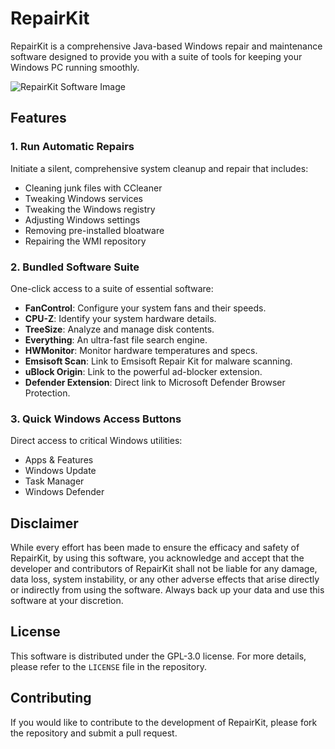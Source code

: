 # RepairKit
RepairKit is a comprehensive Java-based Windows repair and maintenance software designed to provide you with a suite of tools for keeping your Windows PC running smoothly.

![RepairKit Software Image](https://i.imgur.com/EBLPyZI.png)

## Features
### 1. **Run Automatic Repairs**
Initiate a silent, comprehensive system cleanup and repair that includes:
- Cleaning junk files with CCleaner
- Tweaking Windows services
- Tweaking the Windows registry
- Adjusting Windows settings
- Removing pre-installed bloatware
- Repairing the WMI repository

### 2. **Bundled Software Suite**
One-click access to a suite of essential software:

- **FanControl**: Configure your system fans and their speeds.
- **CPU-Z**: Identify your system hardware details.
- **TreeSize**: Analyze and manage disk contents.
- **Everything**: An ultra-fast file search engine.
- **HWMonitor**: Monitor hardware temperatures and specs.
- **Emsisoft Scan**: Link to Emsisoft Repair Kit for malware scanning.
- **uBlock Origin**: Link to the powerful ad-blocker extension.
- **Defender Extension**: Direct link to Microsoft Defender Browser Protection.

### 3. **Quick Windows Access Buttons**
Direct access to critical Windows utilities:
- Apps & Features
- Windows Update
- Task Manager
- Windows Defender

## Disclaimer
While every effort has been made to ensure the efficacy and safety of RepairKit, by using this software, you acknowledge and accept that the developer and contributors of RepairKit shall not be liable for any damage, data loss, system instability, or any other adverse effects that arise directly or indirectly from using the software. Always back up your data and use this software at your discretion.

## License
This software is distributed under the GPL-3.0 license. For more details, please refer to the `LICENSE` file in the repository.

## Contributing
If you would like to contribute to the development of RepairKit, please fork the repository and submit a pull request.
